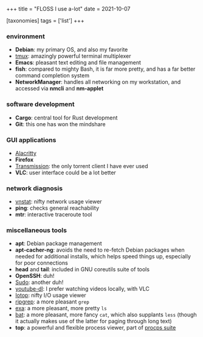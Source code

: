 +++
title = "FLOSS I use a-lot"
date = 2021-10-07

[taxonomies]
tags = ['list']
+++


### environment

- **Debian**: my primary OS, and also my favorite
- [tmux]: amazingly powerful terminal multiplexer
- **Emacs**: pleasant text editing and file management
- **fish**: compared to mighty Bash, it is far more pretty,
   and has a far better command completion system
- **NetworkManager**: handles all networking on my workstation,
  and accessed via **nmcli** and **nm-applet**

### software development

- **Cargo**: central tool for Rust development
- **Git**: this one has won the mindshare

 ### GUI applications

- [Alacritty]
- **Firefox**
- [Transmission][]: the only torrent client I have ever used
- **VLC**: user interface could be a lot better

### network diagnosis
- [vnstat]: nifty network usage viewer
- **ping**: checks general reachability
- **mtr**: interactive traceroute tool

### miscellaneous tools

- **apt**: Debian package management
- **apt-cacher-ng**: avoids the need to re-fetch Debian packages when needed for
  additional installs, which helps speed things up, especially for poor connections
- **head** and **tail**: included in GNU coreutils suite of tools
- **OpenSSH**: duh!
- [Sudo]: another duh!
- [youtube-dl][]: I prefer watching videos locally, with VLC
- [Iotop]: nifty I/O usage viewer
- [ripgrep]: a more pleasant `grep`
- [exa]: a more pleasant, more pretty `ls`
- [bat]: a more pleasant, more fancy `cat`, which also supplants `less`
  (though it actually makes use of the latter for paging through long text)
- **top**: a powerful and flexible process viewer, part of [procps suite]


[I used to maintain it]: http://tshepang.github.io/tags/wajig
[Transmission]: http://www.transmissionbt.com
[tmux]: https://github.com/tmux/tmux/wiki
[youtube-dl]: http://rg3.github.io/youtube-dl
[ripgrep]: http://blog.burntsushi.net/ripgrep
[Sudo]: @/project-of-note-sudo.md
[Iotop]: @/project-of-note-sudo.md
[vnstat]: http://humdi.net/vnstat
[exa]: https://the.exa.website
[bat]: https://crates.io/crates/bat
[procps suite]: https://gitlab.com/procps-ng/procps
[miniserve]: https://github.com/svenstaro/miniserve
[Alacritty]: https://github.com/alacritty/alacritty

